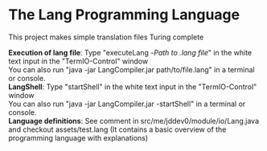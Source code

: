 # The Lang Programming Language
This project makes simple translation files Turing complete

**Execution of lang file**: Type "executeLang -*Path to .lang file*" in the white text input in the "TermIO-Control" window<br>
You can also run "java -jar LangCompiler.jar path/to/file.lang" in a terminal or console.<br>
**LangShell**: Type "startShell" in the white text input in the "TermIO-Control" window<br>
You can also run "java -jar LangCompiler.jar -startShell" in a terminal or console.<br>
**Language definitions**: See comment in src/me/jddev0/module/io/Lang.java and checkout assets/test.lang (It contains a basic overview of the programming language with explanations)
